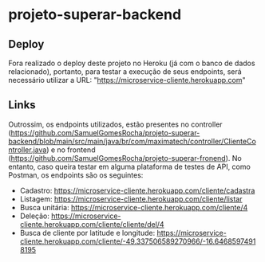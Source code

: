 # projeto-superar-backend

## Deploy

Fora realizado o deploy deste projeto no Heroku (já com o banco de dados relacionado), portanto, para testar a execução de seus endpoints, será necessário utilizar a URL: "https://microservice-cliente.herokuapp.com"

## Links

Outrossim, os endpoints utilizados, estão presentes no controller (https://github.com/SamuelGomesRocha/projeto-superar-backend/blob/main/src/main/java/br/com/maximatech/controller/ClienteController.java) e no frontend (https://github.com/SamuelGomesRocha/projeto-superar-fronend). No entanto, caso queira testar em alguma plataforma de testes de API, como Postman, os endpoints são os seguintes:

* Cadastro: https://microservice-cliente.herokuapp.com/cliente/cadastra
* Listagem: https://microservice-cliente.herokuapp.com/cliente/listar
* Busca unitária: https://microservice-cliente.herokuapp.com/cliente/4
* Deleção: https://microservice-cliente.herokuapp.com/cliente/cliente/del/4
* Busca de cliente por latitude e longitude: https://microservice-cliente.herokuapp.com/cliente/-49.337506589270966/-16.64685974918195

